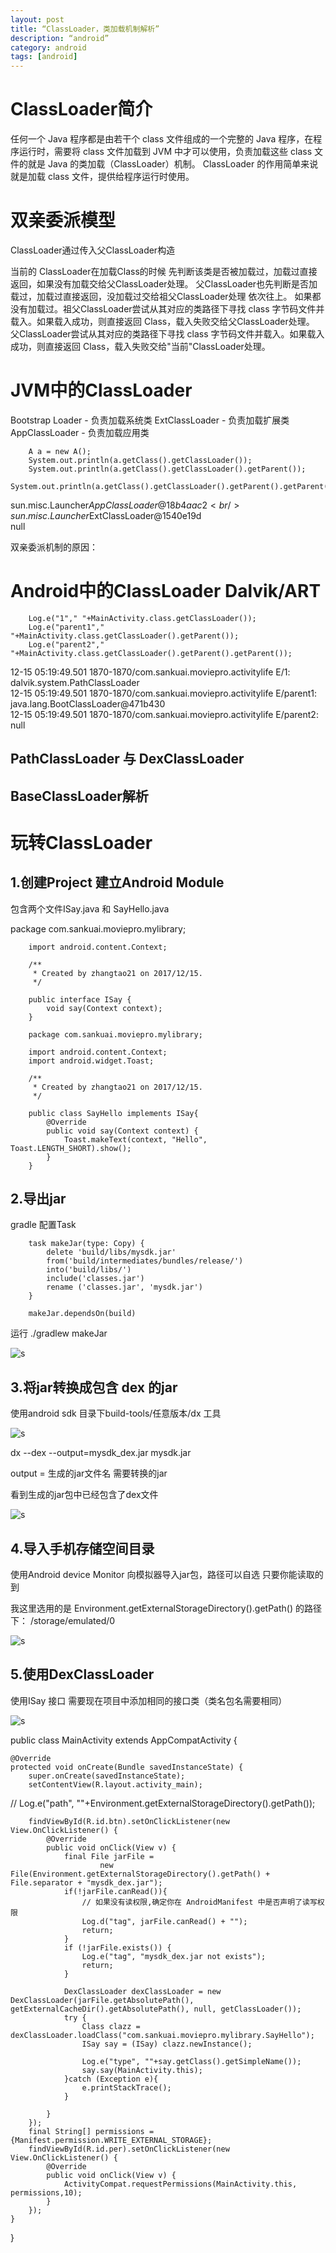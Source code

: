 ```yaml
---
layout: post
title: “ClassLoader，类加载机制解析”
description: “android”
category: android
tags: [android]
---
```


# ClassLoader简介

任何一个 Java 程序都是由若干个 class 文件组成的一个完整的 Java 程序，在程序运行时，需要将 class 文件加载到 JVM 中才可以使用，负责加载这些 class 文件的就是 Java 的类加载（ClassLoader）机制。
ClassLoader 的作用简单来说就是加载 class 文件，提供给程序运行时使用。

# 双亲委派模型

ClassLoader通过传入父ClassLoader构造

当前的 ClassLoader在加载Class的时候 先判断该类是否被加载过，加载过直接返回，如果没有加载交给父ClassLoader处理。
父ClassLoader也先判断是否加载过，加载过直接返回，没加载过交给祖父ClassLoader处理 依次往上。
如果都没有加载过。祖父ClassLoader尝试从其对应的类路径下寻找 class 字节码文件并载入。如果载入成功，则直接返回 Class，载入失败交给父ClassLoader处理。
父ClassLoader尝试从其对应的类路径下寻找 class 字节码文件并载入。如果载入成功，则直接返回 Class，载入失败交给"当前"ClassLoader处理。

# JVM中的ClassLoader

 Bootstrap Loader  - 负责加载系统类
 ExtClassLoader  - 负责加载扩展类
 AppClassLoader  - 负责加载应用类

        A a = new A();
        System.out.println(a.getClass().getClassLoader());
        System.out.println(a.getClass().getClassLoader().getParent());
        System.out.println(a.getClass().getClassLoader().getParent().getParent());

sun.misc.Launcher$AppClassLoader@18b4aac2   <br/>
sun.misc.Launcher$ExtClassLoader@1540e19d   <br/>
null   <br/>


双亲委派机制的原因：

# Android中的ClassLoader Dalvik/ART

        Log.e("1"," "+MainActivity.class.getClassLoader());
        Log.e("parent1"," "+MainActivity.class.getClassLoader().getParent());
        Log.e("parent2"," "+MainActivity.class.getClassLoader().getParent().getParent());


12-15 05:19:49.501 1870-1870/com.sankuai.moviepro.activitylife E/1:  dalvik.system.PathClassLoader   <br/>
12-15 05:19:49.501 1870-1870/com.sankuai.moviepro.activitylife E/parent1:  java.lang.BootClassLoader@471b430   <br/>
12-15 05:19:49.501 1870-1870/com.sankuai.moviepro.activitylife E/parent2:  null   <br/>

## PathClassLoader 与 DexClassLoader

## BaseClassLoader解析

# 玩转ClassLoader

## 1.创建Project 建立Android Module

包含两个文件ISay.java 和 SayHello.java

package com.sankuai.moviepro.mylibrary;

        import android.content.Context;

        /**
         * Created by zhangtao21 on 2017/12/15.
         */

        public interface ISay {
            void say(Context context);
        }

        package com.sankuai.moviepro.mylibrary;

        import android.content.Context;
        import android.widget.Toast;

        /**
         * Created by zhangtao21 on 2017/12/15.
         */

        public class SayHello implements ISay{
            @Override
            public void say(Context context) {
                Toast.makeText(context, "Hello", Toast.LENGTH_SHORT).show();
            }
        }

## 2.导出jar

gradle 配置Task

        task makeJar(type: Copy) {
            delete 'build/libs/mysdk.jar'
            from('build/intermediates/bundles/release/')
            into('build/libs/')
            include('classes.jar')
            rename ('classes.jar', 'mysdk.jar')
        }

        makeJar.dependsOn(build)

运行  ./gradlew makeJar

![s](/img/gradle/jar.png)

## 3.将jar转换成包含 dex 的jar

使用android sdk 目录下build-tools/任意版本/dx 工具

![s](/img/gradle/dexjar.png)

dx --dex --output=mysdk_dex.jar mysdk.jar

output = 生成的jar文件名 需要转换的jar

看到生成的jar包中已经包含了dex文件

![s](/img/gradle/withdex.png)

## 4.导入手机存储空间目录

使用Android device Monitor 向模拟器导入jar包，路径可以自选 只要你能读取的到

我这里选用的是 Environment.getExternalStorageDirectory().getPath() 的路径下： /storage/emulated/0

![s](/img/gradle/save.png)

## 5.使用DexClassLoader

使用ISay 接口 需要现在项目中添加相同的接口类（类名包名需要相同）

![s](/img/gradle/project.png)

public class MainActivity extends AppCompatActivity {

    @Override
    protected void onCreate(Bundle savedInstanceState) {
        super.onCreate(savedInstanceState);
        setContentView(R.layout.activity_main);
//        Log.e("path", ""+Environment.getExternalStorageDirectory().getPath());

        findViewById(R.id.btn).setOnClickListener(new View.OnClickListener() {
            @Override
            public void onClick(View v) {
                final File jarFile =
                        new File(Environment.getExternalStorageDirectory().getPath() + File.separator + "mysdk_dex.jar");
                if(!jarFile.canRead()){
                    // 如果没有读权限,确定你在 AndroidManifest 中是否声明了读写权限
                    Log.d("tag", jarFile.canRead() + "");
                    return;
                }
                if (!jarFile.exists()) {
                    Log.e("tag", "mysdk_dex.jar not exists");
                    return;
                }

                DexClassLoader dexClassLoader = new DexClassLoader(jarFile.getAbsolutePath(), getExternalCacheDir().getAbsolutePath(), null, getClassLoader());
                try {
                    Class clazz = dexClassLoader.loadClass("com.sankuai.moviepro.mylibrary.SayHello");
                    ISay say = (ISay) clazz.newInstance();

                    Log.e("type", ""+say.getClass().getSimpleName());
                    say.say(MainActivity.this);
                }catch (Exception e){
                    e.printStackTrace();
                }

            }
        });
        final String[] permissions = {Manifest.permission.WRITE_EXTERNAL_STORAGE};
        findViewById(R.id.per).setOnClickListener(new View.OnClickListener() {
            @Override
            public void onClick(View v) {
                ActivityCompat.requestPermissions(MainActivity.this, permissions,10);
            }
        });
    }
}







